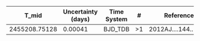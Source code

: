 |T_mid|Uncertainty (days)           |Time System|#                                            |Reference                               |
|-----|-----------------------------|-----------|---------------------------------------------|----------------------------------------|
|2455208.75128|0.00041                      |BJD_TDB    |>1                                           |2012AJ....144..139H                     |
